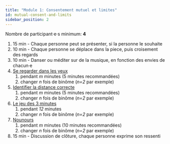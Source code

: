```yaml
---
title: "Module 1: Consentement mutuel et limites"
id: mutual-consent-and-limits
sidebar_position: 2
---
```


Nombre de participant·e·s minimum: **4**

1. 15 min - Chaque personne peut se présenter, si la personne le souhaite
1. 10 min - Chaque personne se déplace dans la piece, puis croisement des regards
1. 10 min - Danser ou méditer sur de la musique, en fonction des envies de chacun·e
1. [Se regarder dans les yeux](practice/exercices/look-into-eyes.md)
    1. pendant *m* minutes (5 minutes recommandées)
    1. changer *n* fois de binôme (*n=2* par exemple)
1. [Identifier la distance correcte](practice/exercices/define-correct-distance.md)
    1. pendant *m* minutes (5 minutes recommandées)
    1. changer *n* fois de binôme (*n=2* par exemple)
1. [Le jeu des 3 minutes](practice/exercices/3-minutes-game.md)
    1. pendant *12* minutes
    1. changer *n* fois de binôme (*n=2* par exemple)
1. [Nounours](practice/exercices/teddy.md)
    1. pendant *m* minutes (10 minutes recommandées)
    1. changer *n* fois de binôme (*n=2* par exemple)
1. 15 min - Discussion de clôture, chaque personne exprime son ressenti
